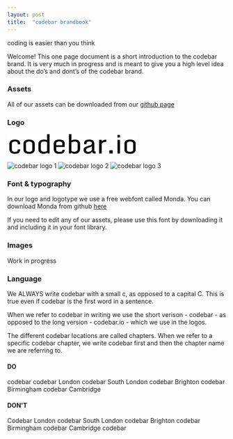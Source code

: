 ```yaml
---
layout: post
title:  "codebar brandbook"
---
```


coding is easier than you think

Welcome! This one page document is a short introduction to the codebar brand. It is very much in progress and is meant to give you a high level idea about the do’s and dont’s of the codebar brand.

### Assets

All of our assets can be downloaded from our [github page](https://github.com/codebar/assets)

### Logo

![codebar logotype](/images/logotype.png)

![codebar logo 1]()
![codebar logo 2]()
![codebar logo 3]()

### Font & typography

In our logo and logotype we use a free webfont called Monda. You can download Monda from github [here](https://github.com/vernnobile/mondaFont)

If you need to edit any of our assets, please use this font by downloading it and including it in your font library.

### Images 

Work in progress

### Language

We ALWAYS write codebar with a small c, as opposed to a capital C. This is true even if codebar is the first word in a sentence.

When we refer to codebar in writing we use the short verison - codebar - as opposed to the long version - codebar.io - which we use in the logos.

The different codebar locations are called chapters. When we refer to a specific  codebar chapter, we write codebar first and then the chapter name we are referring to.

#### DO

codebar
codebar London
codebar South London
codebar Brighton
codebar Birmingham
codebar Cambridge

#### DON'T

Codebar
London codebar
South London codebar
Brighton codebar
Birmingham codebar
Cambridge codebar



